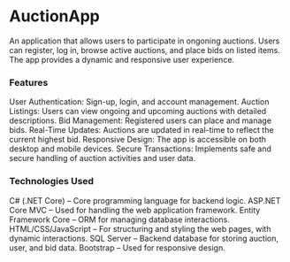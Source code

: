 ﻿# AuctionApp
An application that allows users to participate in ongoning auctions. Users can register, log in, browse active auctions, and place bids on listed items. The app provides a dynamic and responsive user experience.

### Features
User Authentication: Sign-up, login, and account management.
Auction Listings: Users can view ongoing and upcoming auctions with detailed descriptions.
Bid Management: Registered users can place and manage bids.
Real-Time Updates: Auctions are updated in real-time to reflect the current highest bid.
Responsive Design: The app is accessible on both desktop and mobile devices.
Secure Transactions: Implements safe and secure handling of auction activities and user data.

### Technologies Used
C# (.NET Core) – Core programming language for backend logic.
ASP.NET Core MVC – Used for handling the web application framework.
Entity Framework Core – ORM for managing database interactions.
HTML/CSS/JavaScript – For structuring and styling the web pages, with dynamic interactions.
SQL Server – Backend database for storing auction, user, and bid data.
Bootstrap – Used for responsive design.
